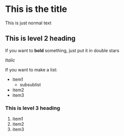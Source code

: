 # This is the title

This is just normal text

## This is level 2 heading

If you want to **bold** something, just put it in double stars

*Italic*

If you want to make a list:

- item1
  - subsublist
- item2
- item3

### This is level 3 heading

1. item1
2. item2
3. item3

